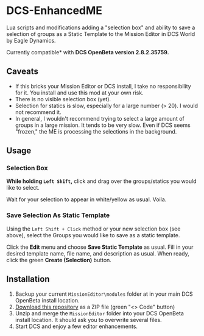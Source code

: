 # DCS-EnhancedME

Lua scripts and modifications adding a "selection box" and ability to save a selection of groups as a Static Template to the Mission Editor in DCS World by Eagle Dynamics.

Currently compatible\* with **DCS OpenBeta version 2.8.2.35759.**

## Caveats

-   If this bricks your Mission Editor or DCS install, I take no responsibility for it. You install and use this mod at your own risk.
-   There is no visible selection box (yet).
-   Selection for statics is slow, especially for a large number (> 20). I would not recommend it.
-   In general, I wouldn't recommend trying to select a large amount of groups in a large mission. It tends to be very slow. Even if DCS seems "frozen," the ME is processing the selections in the background.

## Usage

### Selection Box

**While holding `Left Shift`,** click and drag over the groups/statics you would like to select.

Wait for your selection to appear in white/yellow as usual. Voila.

### Save Selection As Static Template

Using the `Left Shift + Click` method or your new selection box (see above), select the Groups you would like to save as a static template.

Click the **Edit** menu and choose **Save Static Template** as usual. Fill in your desired template name, file name, and description as usual. When ready, click the green **Create (Selection)** button.

## Installation

1. Backup your current `MissionEditor\modules` folder at in your main DCS OpenBeta install location.
2. [Download this repository](https://github.com/HelioApsis/DCS-EnhancedME/archive/refs/heads/master.zip) as a ZIP file (green "<> Code" button)
3. Unzip and merge the `MissionEditor` folder into your DCS OpenBeta install location. It should ask you to overwrite several files.
4. Start DCS and enjoy a few editor enhancements.
